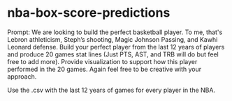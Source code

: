 # nba-box-score-predictions

Prompt: We are looking to build the perfect basketball player. To me, that's Lebron athleticism, Steph’s shooting, Magic Johnson Passing, and Kawhi Leonard defense. Build your perfect player from the last 12 years of players and produce 20 games stat lines (Just PTS, AST, and TRB will do but feel free to add more). Provide visualization to support how this player performed in the 20 games. Again feel free to be creative with your approach. 

Use the .csv with the last 12 years of games for every player in the NBA.
